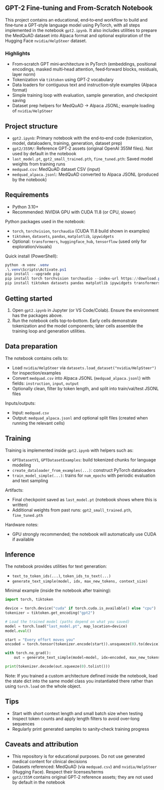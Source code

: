## GPT-2 Fine‑tuning and From‑Scratch Notebook

This project contains an educational, end‑to‑end workflow to build and fine‑tune a GPT‑style language model using PyTorch, with all steps implemented in the notebook `gpt2.ipynb`. It also includes utilities to prepare the MedQuAD dataset into Alpaca format and optional exploration of the Hugging Face `nvidia/HelpSteer` dataset.

### Highlights
- From‑scratch GPT mini‑architecture in PyTorch (embeddings, positional encodings, masked multi‑head attention, feed‑forward blocks, residuals, layer norm)
- Tokenization via `tiktoken` using GPT‑2 vocabulary
- Data loaders for contiguous text and instruction‑style examples (Alpaca format)
- Simple training loop with evaluation, sample generation, and checkpoint saving
- Dataset prep helpers for MedQuAD → Alpaca JSONL; example loading of `nvidia/HelpSteer`

## Project structure
- `gpt2.ipynb`: Primary notebook with the end‑to‑end code (tokenization, model, dataloaders, training, generation, dataset prep)
- `gpt2/355M/`: Reference GPT‑2 assets (original OpenAI 355M files). Not used by default in the notebook
- `last_model.pt`, `gpt2_small_trained.pth`, `fine_tuned.pth`: Saved model weights from training runs
- `medquad.csv`: MedQuAD dataset CSV (input)
- `medquad_alpaca.jsonl`: MedQuAD converted to Alpaca JSONL (produced by the notebook)

## Requirements
- Python 3.10+
- Recommended: NVIDIA GPU with CUDA 11.8 (or CPU, slower)

Python packages used in the notebook:
- `torch`, `torchvision`, `torchaudio` (CUDA 11.8 build shown in examples)
- `tiktoken`, `datasets`, `pandas`, `matplotlib`, `ipywidgets`
- Optional: `transformers`, `huggingface_hub`, `tensorflow` (used only for exploration/visuals)

Quick install (PowerShell):
```powershell
python -m venv .venv
.\.venv\Scripts\Activate.ps1
pip install --upgrade pip
pip install torch torchvision torchaudio --index-url https://download.pytorch.org/whl/cu118
pip install tiktoken datasets pandas matplotlib ipywidgets transformers huggingface_hub
```

## Getting started
1) Open `gpt2.ipynb` in Jupyter (or VS Code/Colab). Ensure the environment has the packages above.
2) Run the notebook cells top‑to‑bottom. Early cells demonstrate tokenization and the model components; later cells assemble the training loop and generation utilities.

## Data preparation
The notebook contains cells to:
- Load `nvidia/HelpSteer` via `datasets.load_dataset("nvidia/HelpSteer")` for inspection/examples
- Convert `medquad.csv` into Alpaca JSONL (`medquad_alpaca.jsonl`) with fields: `instruction`, `input`, `output`
- Optionally clean, filter by token length, and split into train/val/test JSONL files

Inputs/outputs:
- Input: `medquad.csv`
- Output: `medquad_alpaca.jsonl` and optional split files (created when running the relevant cells)

## Training
Training is implemented inside `gpt2.ipynb` with helpers such as:
- `GPTDatasetV1`, `GPTDatasetExamples`: build tokenized chunks for language modeling
- `create_dataloader_from_examples(...)`: construct PyTorch dataloaders
- `train_model_simple(...)`: trains for `num_epochs` with periodic evaluation and text sampling

Artifacts:
- Final checkpoint saved as `last_model.pt` (notebook shows where this is written)
- Additional weights from past runs: `gpt2_small_trained.pth`, `fine_tuned.pth`

Hardware notes:
- GPU strongly recommended; the notebook will automatically use CUDA if available

## Inference
The notebook provides utilities for text generation:
- `text_to_token_ids(...)`, `token_ids_to_text(...)`
- `generate_text_simple(model, idx, max_new_tokens, context_size)`

Minimal example (inside the notebook after training):
```python
import torch, tiktoken

device = torch.device("cuda" if torch.cuda.is_available() else "cpu")
tokenizer = tiktoken.get_encoding("gpt2")

# Load the trained model (paths depend on what you saved)
model = torch.load("last_model.pt", map_location=device)
model.eval()

start = "Every effort moves you"
encoded = torch.tensor(tokenizer.encode(start)).unsqueeze(0).to(device)

with torch.no_grad():
    out = generate_text_simple(model=model, idx=encoded, max_new_tokens=50, context_size=1024)

print(tokenizer.decode(out.squeeze(0).tolist()))
```

Note: If you trained a custom architecture defined inside the notebook, load the state dict into the same model class you instantiated there rather than using `torch.load` on the whole object.

## Tips
- Start with short context length and small batch size when testing
- Inspect token counts and apply length filters to avoid over‑long sequences
- Regularly print generated samples to sanity‑check training progress

## Caveats and attribution
- This repository is for educational purposes. Do not use generated medical content for clinical decisions
- Datasets referenced: MedQuAD (via `medquad.csv`) and `nvidia/HelpSteer` (Hugging Face). Respect their licenses/terms
- `gpt2/355M` contains original GPT‑2 reference assets; they are not used by default in the notebook



